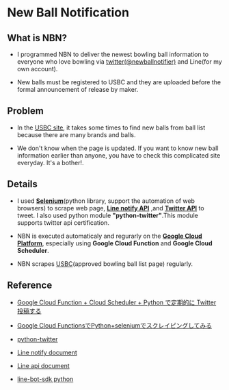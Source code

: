 # New Ball Notification

## What is NBN?

* I programmed NBN to deliver the newest bowling ball information to everyone who love bowling via [twitter(@newballnotifier)](https://twitter.com/newballnotifier) and Line(for my own account).

* New balls must be registered to USBC and they are uploaded before the formal announcement of release by maker.

## Problem

* In the [USBC site](https://www.bowl.com/approvedballlist/), it takes some times to find new balls from ball list because there are many brands and balls.

* We don't know when the page is updated. If you want to know new ball information earlier than anyone, you have to check this complicated site everyday. It's a bother!.

## Details

* I used **[Selenium](https://www.selenium.dev/documentation/en/)**(python library, support the automation of web browsers) to scrape web page, **[Line notify API](https://notify-bot.line.me/ja/)** ,and **[Twitter API](https://developer.twitter.com/en/docs/twitter-api)** to tweet. I also used python module **"python-twitter"**.This module supports twitter api certification.

* NBN is executed automaticaly and regurarly on the **[Google Cloud Platform](https://console.cloud.google.com/)**, especially using **Google Cloud Function** and **Google Cloud Scheduler**.

* NBN scrapes [USBC](https://www.bowl.com/approvedballlist/)(approved bowling ball list page) regularly.

## Reference

* [Google Cloud Function + Cloud Scheduler + Python で定期的に Twitter 投稿する](https://qiita.com/niwasawa/items/90476112dfced169c113)

* [Google Cloud FunctionsでPython+seleniumでスクレイピングしてみる](https://blowup-bbs.com/gcp-cloud-functions-python3/)

* [python-twitter](https://python-twitter.readthedocs.io/en/latest/)

* [Line notify document](https://notify-bot.line.me/doc/ja/)

* [Line api document](https://developers.line.biz/ja/reference/messaging-api/#get-narrowcast-progress-status)

* [line-bot-sdk python](https://github.com/line/line-bot-sdk-python)
